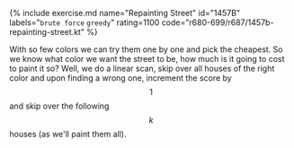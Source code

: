 {% include exercise.md name="Repainting Street" id="1457B" labels="`brute force` `greedy`" rating=1100 code="r680-699/r687/1457b-repainting-street.kt" %}

With so few colors we can try them one by one and pick the cheapest.  So we know what color we want the street to be, how much is it going to cost to paint it so?  Well, we do a linear scan, skip over all houses of the right color and upon finding a wrong one, increment the score by $$1$$ and skip over the following $$k$$ houses (as we'll paint them all).
